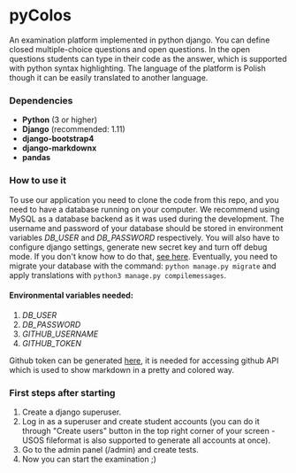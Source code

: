 # pyColos

An examination platform implemented in python django. You can define closed multiple-choice questions and open questions. In the open questions students can type in their code as the answer, which is supported with python syntax highlighting. The language of the platform is Polish though it can be easily translated to another language.

### Dependencies

- **Python** (3 or higher)
- **Django** (recommended: 1.11)
- **django-bootstrap4**
- **django-markdownx**
- **pandas** 

### How to use it

To use our application you need to clone the code from this repo, and you need to have a database running on your computer. We recommend using MySQL as a database backend as it was used during the development. The username and password of your database should be stored in environment variables *DB_USER* and *DB_PASSWORD* respectively. You will also have to configure django settings, generate new secret key and turn off debug mode. If you don't know how to do that, [see here](https://docs.djangoproject.com/en/2.0/ref/settings/). Eventually, you need to migrate your database with the command: `python manage.py migrate` and apply translations with `python3 manage.py compilemessages`. 

#### Environmental variables needed:
1. *DB_USER* 
2. *DB_PASSWORD* 
3. *GITHUB_USERNAME*
4. *GITHUB_TOKEN*

Github token can be generated [here](https://github.com/settings/tokens), it is needed for accessing github API which is used to show markdown in a pretty and colored way.

### First steps after starting

1. Create a django superuser.
2. Log in as a superuser and create student accounts (you can do it through "Create users" button in the top right corner of your screen - USOS fileformat is also supported to generate all accounts at once).
3. Go to the admin panel (/admin) and create tests.
4. Now you can start the examination ;)
